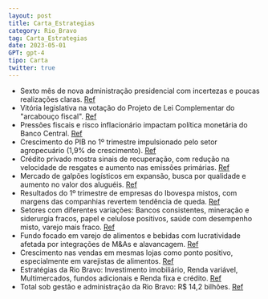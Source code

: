 ```yaml
---
layout: post
title: Carta_Estrategias
category: Rio_Bravo
tag: Carta_Estrategias
date: 2023-05-01
GPT: gpt-4
tipo: Carta
twitter: true
---
```


- Sexto mês de nova administração presidencial com incertezas e poucas realizações claras.
<a href="#" onclick="search_on_pdf('juros. Os riscos fiscais ficaram mais ou menos do mesmo Empates no finalzinhoJá dentro do sexto m')">Ref</a>
- Vitória legislativa na votação do Projeto de Lei Complementar do "arcabouço fiscal".
<a href="#" onclick="search_on_pdf('projeto de Lei Complementar do chamado “arcabouço fiscal”, na qual a proposta do governo, na forma ')">Ref</a>
- Pressões fiscais e risco inflacionário impactam política monetária do Banco Central.
<a href="#" onclick="search_on_pdf('Em um contexto de equilíbrio fiscal não tão rigidamente definido, o Executivo perde força ao tenta')">Ref</a>
- Crescimento do PIB no 1º trimestre impulsionado pelo setor agropecuário (1,9% de crescimento).
<a href="#" onclick="search_on_pdf('crescimento no trimestre sobre o trimestre anterior. Era um “Pibão desconfortável”, conforme defini')">Ref</a>
- Crédito privado mostra sinais de recuperação, com redução na velocidade de resgates e aumento nas emissões primárias.
<a href="#" onclick="search_on_pdf('Fonte: ANBIMACDI +AAcreditamos que esse movimento de fechamento de spreads e estabilidade nos nív')">Ref</a>
- Mercado de galpões logísticos em expansão, busca por qualidade e aumento no valor dos aluguéis.
<a href="#" onclick="search_on_pdf('A escassez de ativos de qualidade e o crescimento do aluguel como nova tendência do setor imobiliár')">Ref</a>
- Resultados do 1º trimestre de empresas do Ibovespa mistos, com margens das companhias revertem tendência de queda.
<a href="#" onclick="search_on_pdf('empresas. Mesmo com o cenário macroeconômico desfavorável, houve reversão da tendência de quedas d')">Ref</a>
- Setores com diferentes variações: Bancos consistentes, mineração e siderurgia fracos, papel e celulose positivos, saúde com desempenho misto, varejo mais fraco.
<a href="#" onclick="search_on_pdf('dos preços realizados de minério de ferro e aço, que vieram mais baixos na comparação anual. • Pap')">Ref</a>
- Fundo focado em varejo de alimentos e bebidas com lucratividade afetada por integrações de M&As e alavancagem.
<a href="#" onclick="search_on_pdf('lucratividade, devido principalmente às integrações dos M&As realizados e ao aumento da alavancagem')">Ref</a>
- Crescimento nas vendas em mesmas lojas como ponto positivo, especialmente em varejistas de alimentos.
<a href="#" onclick="search_on_pdf('lucratividade, devido principalmente às integrações dos M&As realizados e ao aumento da alavancagem')">Ref</a>
- Estratégias da Rio Bravo: Investimento imobiliário, Renda variável, Multimercados, fundos adicionais e Renda fixa e crédito.
<a href="#" onclick="search_on_pdf('Seuinvestimento tem poder.renda fixa e créditoA área de Renda Fixa da Rio Bravo atua desde 2007 ')">Ref</a>
- Total sob gestão e administração da Rio Bravo: R$ 14,2 bilhões.
<a href="#" onclick="search_on_pdf('investimento.Rio Bravo Fundamental FIA Fundo de ações long-only iniciado em 2004, possui um dos m')">Ref</a>
